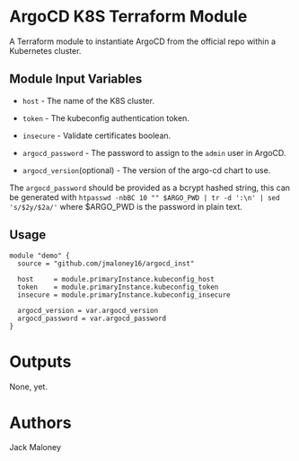 ArgoCD K8S Terraform Module
===========

A Terraform module to instantiate ArgoCD from the official repo within a Kubernetes cluster.

Module Input Variables
----------------------

- `host` - The name of the K8S cluster.
- `token` - The kubeconfig authentication token.
- `insecure` - Validate certificates boolean.
- `argocd_password` - The password to assign to the `admin` user in ArgoCD.

- `argocd_version`(optional) - The version of the argo-cd chart to use.

The `argocd_password` should be provided as a bcrypt hashed string, this can be generated with ```htpasswd -nbBC 10 "" $ARGO_PWD | tr -d ':\n' | sed 's/$2y/$2a/'``` where $ARGO_PWD is the password in plain text.

Usage
-----

```hcl
module "demo" {
  source = "github.com/jmaloney16/argocd_inst"

  host     = module.primaryInstance.kubeconfig_host
  token    = module.primaryInstance.kubeconfig_token
  insecure = module.primaryInstance.kubeconfig_insecure

  argocd_version = var.argocd_version
  argocd_password = var.argocd_password
}
```

Outputs
=======

None, yet.

Authors
=======

Jack Maloney
